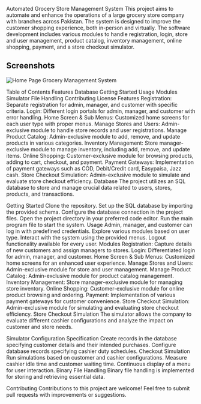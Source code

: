 Automated Grocery Store Management System
This project aims to automate and enhance the operations of a large grocery store company with branches across Pakistan. The system is designed to improve the customer shopping experience, both in-person and virtually. The software development includes various modules to handle registration, login, store and user management, product catalog, inventory management, online shopping, payment, and a store checkout simulator.

## Screenshots
![Home Page Grocery Management System](./images/ProjectScreenshot.png)

Table of Contents
Features
Database
Getting Started
Usage
Modules
Simulator
File Handling
Contributing
License
Features
Registration: Separate registration for admin, manager, and customer with specific criteria.
Login: Different login portals for admin, manager, and customer with error handling.
Home Screen & Sub Menus: Customized home screens for each user type with proper menus.
Manage Stores and Users: Admin-exclusive module to handle store records and user registrations.
Manage Product Catalog: Admin-exclusive module to add, remove, and update products in various categories.
Inventory Management: Store manager-exclusive module to manage inventory, including add, remove, and update items.
Online Shopping: Customer-exclusive module for browsing products, adding to cart, checkout, and payment.
Payment Gateways: Implementation of payment gateways such as COD, Debit/Credit card, Easypaisa, Jazz cash.
Store Checkout Simulation: Admin-exclusive module to simulate and evaluate store checkout efficiency.
Database
The project utilizes an SQL database to store and manage crucial data related to users, stores, products, and transactions.

Getting Started
Clone the repository.
Set up the SQL database by importing the provided schema.
Configure the database connection in the project files.
Open the project directory in your preferred code editor.
Run the main program file to start the system.
Usage
Admin, manager, and customer can log in with predefined credentials.
Explore various modules based on user type.
Interact with the system using the provided menus.
Logout functionality available for every user.
Modules
Registration: Capture details of new customers and assign managers to stores.
Login: Differentiated login for admin, manager, and customer.
Home Screen & Sub Menus: Customized home screens for an enhanced user experience.
Manage Stores and Users: Admin-exclusive module for store and user management.
Manage Product Catalog: Admin-exclusive module for product catalog management.
Inventory Management: Store manager-exclusive module for managing store inventory.
Online Shopping: Customer-exclusive module for online product browsing and ordering.
Payment: Implementation of various payment gateways for customer convenience.
Store Checkout Simulation: Admin-exclusive module for simulating and evaluating store checkout efficiency.
Store Checkout Simulation
The simulator allows the company to evaluate different cashier configurations and analyze the impact on customer and store needs.

Simulator Configuration Specification
Create records in the database specifying customer details and their intended purchases.
Configure database records specifying cashier duty schedules.
Checkout Simulation
Run simulations based on customer and cashier configurations.
Measure cashier idle time and customer waiting time.
Continuous display of a menu for user interaction.
Binary File Handling
Binary file handling is implemented for storing and retrieving essential data.

Contributing
Contributions to this project are welcome! Feel free to submit pull requests with improvements or suggestions.
